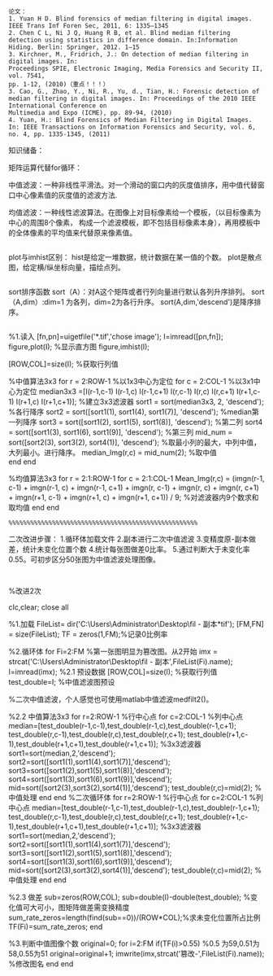```
论文：
1. Yuan H D. Blind forensics of median filtering in digital images. IEEE Trans Inf Foren Sec, 2011, 6: 1335–1345
2. Chen C L, Ni J Q, Huang R B, et al. Blind median filtering detection using statistics in difference domain. In:Information Hiding. Berlin: Springer, 2012. 1–15
3. Kirchner, M., Fridrich, J.: On detection of median filtering in digital images. In:
Proceedings SPIE, Electronic Imaging, Media Forensics and Security II, vol. 7541,
pp. 1-12, (2010)（重点！！！）
3. Cao, G., Zhao, Y., Ni, R., Yu, d., Tian, H.: Forensic detection of median filtering in digital images. In: Proceedings of the 2010 IEEE International Conference on
Multimedia and Expo (ICME), pp. 89-94, (2010)
4. Yuan, H.: Blind Forensics of Median Filtering in Digital Images. In: IEEE Transactions on Information Forensics and Security, vol. 6, no. 4, pp. 1335-1345, (2011)
```
知识储备：

矩阵运算代替for循环：

中值滤波：一种非线性平滑法。对一个滑动的窗口内的灰度值排序，用中值代替窗口中心像素值的灰度值的滤波方法.

均值滤波：一种线性滤波算法。在图像上对目标像素给一个模板，（以目标像素为中心的周围8个像素，
构成一个滤波模板，即不包括目标像素本身），再用模板中的全体像素的平均值来代替原来像素值。
```
```
plot与imhist区别：
hist是给定一堆数据，统计数据在某一值的个数。
plot是散点图，给定横/纵坐标向量，描绘点列。
```
```
sort排序函数
sort（A）：对A这个矩阵或者行列向量进行默认各列升序排列。
sort（A,dim）:dim=1 为各列，dim=2为各行升序。
sort(A,dim,'descend')是降序排序。
```

```
 %1.读入
[fn,pn]=uigetfile('*.tif','chose image');
I=imread([pn,fn]);
figure,plot(I);	%显示直方图
figure,imhist(I);	

[ROW,COL]=size(I);	%获取行列值


%中值算法3x3
for r = 2:ROW-1	%以1x3中心为定位
   for c = 2:COL-1	%以3x1中心为定位
      median3x3 =[I(r-1,c-1) I(r-1,c) I(r-1,c+1)
         	  I(r,c-1)   I(r,c)   I(r,c+1)
         	  I(r+1,c-1) I(r+1,c) I(r+1,c+1)];	%建立3x3滤波器
         sort1 = sort(median3x3, 2, 'descend');	%各行降序
     	 sort2 = sort([sort1(1), sort1(4), sort1(7)], 'descend');	%median第一列降序
         sort3 = sort([sort1(2), sort1(5), sort1(8)], 'descend');	%第二列
         sort4 = sort([sort1(3), sort1(6), sort1(9)], 'descend');	%第三列
         mid_num = sort([sort2(3), sort3(2), sort4(1)], 'descend');	
						%取最小列的最大，中列中值，大列最小。进行降序。
        median_Img(r,c) = mid_num(2);	%取中值	
   end
end

%均值算法3x3
for r = 2:1:ROW-1
   for c = 2:1:COL-1
       Mean_Img(r,c) = (imgn(r-1, c-1) + imgn(r-1, c) + imgn(r-1, c+1) + imgn(r, c-1) + imgn(r, c) 
        + imgn(r, c+1) + imgn(r+1, c-1) + imgn(r+1, c) + imgn(r+1, c+1)) / 9;	%对滤波器内9个数求和取均值
   end
end
```
%%%%%%%%%%%%%%%%%%%%%%%%%%%%%%%%%%%%%%%%%%%%%%%%%%%%
```
二次改进步骤：
1.循环体加载文件
2.副本进行二次中值滤波
3.变精度原-副本做差，统计未变化位置个数
4.统计每张图做差0比率。
5.通过判断大于未变化率0.55。可初步区分50张图为中值滤波处理图像。
```


```
%改进2次

clc,clear;
close all

%1.加载
FileList= dir('C:\Users\Administrator\Desktop\fil - 副本\*tif');
[FM,FN] = size(FileList);
TF = zeros(1,FM);%记录0比例率

%2.循环体
for Fi=2:FM %第一张图明显为篡改图。从2开始
imx = strcat('C:\Users\Administrator\Desktop\fil - 副本\',FileList(Fi).name);
I=imread(imx);
%2.1 预设数据
[ROW,COL]=size(I);	%获取行列值
test_double=I;  %中值滤波图预设

%二次中值滤波，个人感觉也可使用matlab中值滤波medfilt2()。

%2.2 中值算法3x3
for r=2:ROW-1 %行中心点
  for c=2:COL-1 %列中心点
    median=[test_double(r-1,c-1),test_double(r-1,c),test_double(r-1,c+1);
            test_double(r,c-1),test_double(r,c),test_double(r,c+1);
            test_double(r+1,c-1),test_double(r+1,c+1),test_double(r+1,c+1)];  %3x3滤波器
    sort1=sort(median,2,'descend');
    sort2=sort([sort1(1),sort1(4),sort1(7)],'descend');
    sort3=sort([sort1(2),sort1(5),sort1(8)],'descend');
    sort4=sort([sort1(3),sort1(6),sort1(9)],'descend');
    mid=sort([sort2(3),sort3(2),sort4(1)],'descend');
    test_double(r,c)=mid(2);  %中值处理
  end
end
%二次循环体
for r=2:ROW-1 %行中心点
  for c=2:COL-1 %列中心点
    median=[test_double(r-1,c-1),test_double(r-1,c),test_double(r-1,c+1);
            test_double(r,c-1),test_double(r,c),test_double(r,c+1);
            test_double(r+1,c-1),test_double(r+1,c+1),test_double(r+1,c+1)];  %3x3滤波器
    sort1=sort(median,2,'descend');
    sort2=sort([sort1(1),sort1(4),sort1(7)],'descend');
    sort3=sort([sort1(2),sort1(5),sort1(8)],'descend');
    sort4=sort([sort1(3),sort1(6),sort1(9)],'descend');
    mid=sort([sort2(3),sort3(2),sort4(1)],'descend');
    test_double(r,c)=mid(2);  %中值处理
  end
end

%2.3 做差
sub=zeros(ROW,COL);
sub=double(I)-double(test_double);  %变化值可大可小，图矩阵做差需变换精度
sum_rate_zeros=length(find(sub==0))/(ROW*COL);%求未变化位置所占比例
TF(Fi)=sum_rate_zeros;
end

%3.判断中值图像个数
original=0;
for i=2:FM
   if(TF(i)>0.55)   %0.5 为59,0.51为58,0.55为51
       original=original+1;
       imwrite(imx,strcat('篡改-',FileList(Fi).name)); %修改图名
   end
end
```
